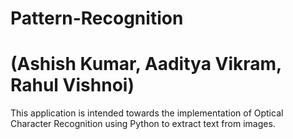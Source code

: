# Pattern-Recognition

# (Ashish Kumar, Aaditya Vikram, Rahul Vishnoi) 

This application is intended towards the implementation of Optical Character Recognition using Python to extract text from images.
